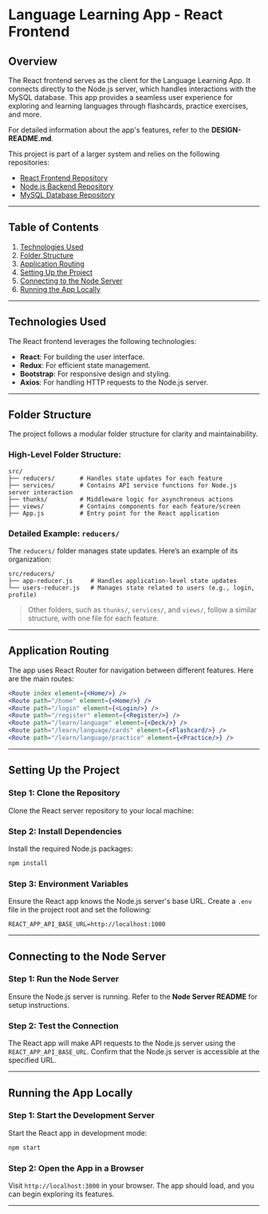 # Language Learning App - React Frontend

## Overview
The React frontend serves as the client for the Language Learning App. It connects directly to the Node.js server, which handles interactions with the MySQL database. This app provides a seamless user experience for exploring and learning languages through flashcards, practice exercises, and more.

For detailed information about the app's features, refer to the **DESIGN-README.md**.

This project is part of a larger system and relies on the following repositories:
- [React Frontend Repository](https://github.com/skotla1509/lingua-learn-react-app) 
- [Node.js Backend Repository](https://github.com/skotla1509/lingua-learn-node-app) 
- [MySQL Database Repository](https://github.com/skotla1509/lingua-learn-db) 

---

## Table of Contents
1. [Technologies Used](#technologies-used)
2. [Folder Structure](#folder-structure)
3. [Application Routing](#application-routing)
4. [Setting Up the Project](#setting-up-the-project)
5. [Connecting to the Node Server](#connecting-to-the-node-server)
6. [Running the App Locally](#running-the-app-locally)

---

## Technologies Used
The React frontend leverages the following technologies:
- **React**: For building the user interface.
- **Redux**: For efficient state management.
- **Bootstrap**: For responsive design and styling.
- **Axios**: For handling HTTP requests to the Node.js server.

---

## Folder Structure

The project follows a modular folder structure for clarity and maintainability.

### High-Level Folder Structure:
```
src/
├── reducers/       # Handles state updates for each feature
├── services/       # Contains API service functions for Node.js server interaction
├── thunks/         # Middleware logic for asynchronous actions
├── views/          # Contains components for each feature/screen
├── App.js          # Entry point for the React application
```

### Detailed Example: `reducers/`
The `reducers/` folder manages state updates. Here’s an example of its organization:
```
src/reducers/
├── app-reducer.js     # Handles application-level state updates
└── users-reducer.js   # Manages state related to users (e.g., login, profile)
```
> Other folders, such as `thunks/`, `services/`, and `views/`, follow a similar structure, with one file for each feature.

---

## Application Routing

The app uses React Router for navigation between different features. Here are the main routes:
```jsx
<Route index element={<Home/>} />
<Route path="/home" element={<Home/>} />
<Route path="/login" element={<Login/>} />
<Route path="/register" element={<Register/>} />
<Route path="/learn/language" element={<Deck/>} />
<Route path="/learn/language/cards" element={<Flashcard/>} />
<Route path="/learn/language/practice" element={<Practice/>} />
```

---

## Setting Up the Project

### Step 1: Clone the Repository
Clone the React server repository to your local machine:

### Step 2: Install Dependencies
Install the required Node.js packages:
```bash
npm install
```

### Step 3: Environment Variables
Ensure the React app knows the Node.js server's base URL. Create a `.env` file in the project root and set the following:
```env
REACT_APP_API_BASE_URL=http://localhost:1000
```

---

## Connecting to the Node Server

### Step 1: Run the Node Server
Ensure the Node.js server is running. Refer to the **Node Server README** for setup instructions.

### Step 2: Test the Connection
The React app will make API requests to the Node.js server using the `REACT_APP_API_BASE_URL`. Confirm that the Node.js server is accessible at the specified URL.

---

## Running the App Locally

### Step 1: Start the Development Server
Start the React app in development mode:
```bash
npm start
```

### Step 2: Open the App in a Browser
Visit `http://localhost:3000` in your browser. The app should load, and you can begin exploring its features.

---
